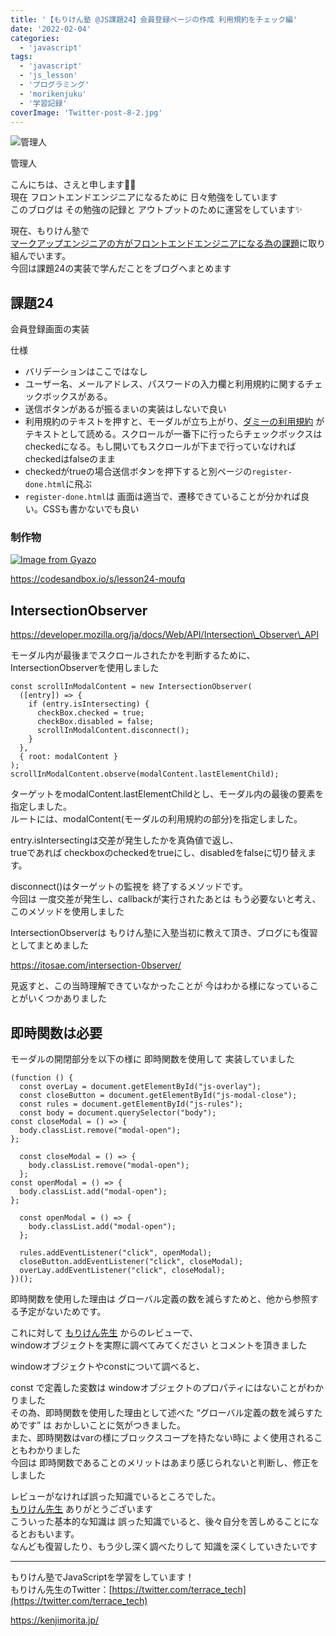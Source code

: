 ```yaml
---
title: '【もりけん塾 @JS課題24】会員登録ページの作成 利用規約をチェック編'
date: '2022-02-04'
categories:
  - 'javascript'
tags:
  - 'javascript'
  - 'js_lesson'
  - 'プログラミング'
  - 'morikenjuku'
  - '学習記録'
coverImage: 'Twitter-post-8-2.jpg'
---
```


![管理人](/images/43D8A608-67A3-48E2-9600-EFFAEB7E218E_1_201_a-150x150.jpeg)

管理人

こんにちは、さえと申します👩‍💻  
現在 フロントエンドエンジニアになるために 日々勉強をしています  
このブログは その勉強の記録と アウトプットのために運営をしています✨

現在、もりけん塾で  
[マークアップエンジニアの方がフロントエンドエンジニアになる為の課題](https://github.com/sae-github/handsonFrontend/blob/master/work/markup/1.md)に取り組んでいます。  
今回は課題24の実装で学んだことをブログへまとめます

## 課題24

会員登録画面の実装

仕様

- バリデーションはここではなし
- ユーザー名、メールアドレス、パスワードの入力欄と利用規約に関するチェックボックスがある。
- 送信ボタンがあるが振るまいの実装はしないで良い
- 利用規約のテキストを押すと、モーダルが立ち上がり、[ダミーの利用規約](https://terracetech.jp/2021/04/11/gakusyuuyousozairiyoukiyaku/) がテキストとして読める。スクロールが一番下に行ったらチェックボックスはcheckedになる。もし開いてもスクロールが下まで行っていなければcheckedはfalseのまま
- checkedがtrueの場合送信ボタンを押下すると別ページの`register-done.html`に飛ぶ
- `register-done.html`は 画面は適当で、遷移できていることが分かれば良い。CSSも書かないでも良い

### 制作物

[![Image from Gyazo](/images/1a4ca38dcde69ebbd4acb21331bc5e7b.gif)](https://gyazo.com/1a4ca38dcde69ebbd4acb21331bc5e7b)

https://codesandbox.io/s/lesson24-moufq

## IntersectionObserver

https://developer.mozilla.org/ja/docs/Web/API/Intersection\_Observer\_API

モーダル内が最後までスクロールされたかを判断するために、IntersectionObserverを使用しました

```
const scrollInModalContent = new IntersectionObserver(
  ([entry]) => {
    if (entry.isIntersecting) {
      checkBox.checked = true;
      checkBox.disabled = false;
      scrollInModalContent.disconnect();
    }
  },
  { root: modalContent }
);
scrollInModalContent.observe(modalContent.lastElementChild);
```

ターゲットをmodalContent.lastElementChildとし、モーダル内の最後の要素を指定しました。  
ルートには、modalContent(モーダルの利用規約の部分)を指定しました。

entry.isIntersectingは交差が発生したかを真偽値で返し、  
trueであれば checkboxのcheckedをtrueにし、disabledをfalseに切り替えます。

disconnect()はターゲットの監視を 終了するメソッドです。  
今回は 一度交差が発生し、callbackが実行されたあとは もう必要ないと考え、このメソッドを使用しました

IntersectionObserverは もりけん塾に入塾当初に教えて頂き、ブログにも復習としてまとめました

https://itosae.com/intersection-0bserver/

見返すと、この当時理解できていなかったことが 今はわかる様になっていることがいくつかありました

## 即時関数は必要

モーダルの開閉部分を以下の様に 即時関数を使用して 実装していました

```
(function () {
  const overLay = document.getElementById("js-overlay");
  const closeButton = document.getElementById("js-modal-close");
  const rules = document.getElementById("js-rules");
  const body = document.querySelector("body");
const closeModal = () => {
  body.classList.remove("modal-open");
};

  const closeModal = () => {
    body.classList.remove("modal-open");
  };
const openModal = () => {
  body.classList.add("modal-open");
};

  const openModal = () => {
    body.classList.add("modal-open");
  };

  rules.addEventListener("click", openModal);
  closeButton.addEventListener("click", closeModal);
  overLay.addEventListener("click", closeModal);
})();
```

即時関数を使用した理由は グローバル定義の数を減らすためと、他から参照する予定がないためです。

これに対して [もりけん先生](https://twitter.com/terrace_tech) からのレビューで、  
windowオブジェクトを実際に調べてみてください とコメントを頂きました

windowオブジェクトやconstについて調べると、

const で定義した変数は windowオブジェクトのプロパティにはないことがわかりました  
その為、即時関数を使用した理由として述べた “グローバル定義の数を減らすためです” は おかしいことに気がつきました。  
また、即時関数はvarの様にブロックスコープを持たない時に よく使用されることもわかりました  
今回は 即時関数であることのメリットはあまり感じられないと判断し、修正をしました

レビューがなければ誤った知識でいるところでした。  
[もりけん先生](https://twitter.com/terrace_tech) ありがとうございます  
こういった基本的な知識は 誤った知識でいると、後々自分を苦しめることになるとおもいます。  
なんども復習したり、もう少し深く調べたりして 知識を深くしていきたいです

---

もりけん塾でJavaScriptを学習をしています！  
もりけん先生のTwitter：[https://twitter.com/terrace_tech](https://twitter.com/terrace_tech)

https://kenjimorita.jp/

